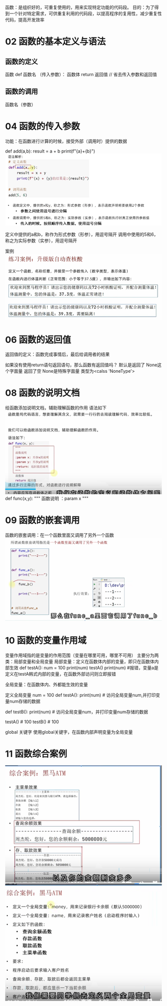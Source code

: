 

函数：是组织好的，可重复使用的，用来实现特定功能的代码段。
    目的：为了得到一个针对特定需求，可供重复利用的代码段，以提高程序的复用性，减少重复性代码，提高开发效率

# 02 函数的基本定义与语法
## 函数的定义
函数
def 函数名 （传入参数）：
    函数体
    return 返回值
// 省去传入参数和返回值


## 函数的调用
函数名（参数）


# 04 函数的传入参数
功能：在函数进行计算的时候，接受外部（调用时）提供的数据

def add(a,b):
    result = a + b
    print(f"{a}+{b}")
![img.png](img.png)

定义中提供的a和b，称作为形式参数（形参），用逗号隔开
调用中使用的5和6，称之为实际参数（实参），用逗号隔开

案例
![img_1.png](img_1.png)

# 06 函数的返回值
返回值的定义：函数完成事情后，最后给调用者的结果

如果没有使用return语句返回语句，那么函数有返回值吗？
默认是返回了 None这个字面量 返回了空
None是特殊字面量 类型为<calss 'NoneType'>


# 08 函数的说明文档
给函数添加说明文档，辅助理解函数的作用
语法如下
![img_2.png](img_2.png)
def func(x,y):
    """
函数说明
：param x
"""


# 09 函数的嵌套调用
函数的嵌套调用：在一个函数里面又调用了另外一个函数
![img_3.png](img_3.png)

# 10 函数的变量作用域
变量作用域指的是变量的作用范围（变量在哪里可用，哪里不可用）
主要分为两类：局部变量和全局变量
局部变量：定义在函数体内部的变量，即只在函数体内部生效
def testA():
    num = 100
    print(num)
testA()
print(num) #报错，变量a是定义在testA韩式内部的变量，在函数外部访问则立即报错


全局变量：在函数体内、外都能生效的变量

定义全局变量
num = 100
def testA():
    print(num) # 访问全局变量num,并打印变量num存储的数据

def testB():
    print(num) # 访问全局变量num，并打印变量num存储的数据

testA() # 100
testB() # 100

global 关键字
使用global关键字，在函数内部声明变量为全局变量

# 11 函数综合案例
![img_4.png](img_4.png)
![img_5.png](img_5.png)

